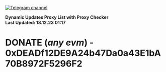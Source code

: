 [![Telegram channel](https://img.shields.io/endpoint?url=https://runkit.io/damiankrawczyk/telegram-badge/branches/master?url=https://t.me/n4z4v0d)](https://t.me/n4z4v0d) 

**Dynamic Updates Proxy List with Proxy Checker**  
**Last Updated: 18.12.23 01:17**

# DONATE (_any evm_) - 0xDEADf12DE9A24b47Da0a43E1bA70B8972F5296F2
